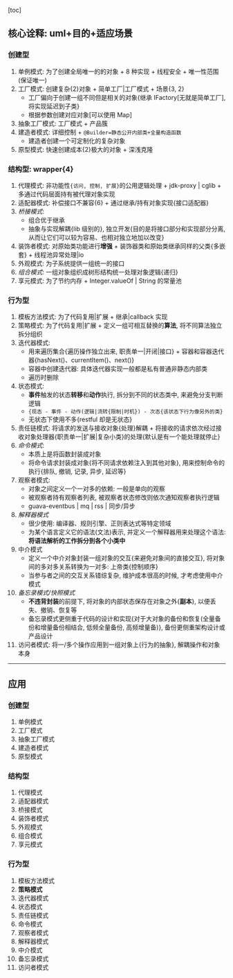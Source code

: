 [toc]

## 核心诠释: uml+目的+适应场景

### 创建型

1. 单例模式: 为了创建全局唯一的的对象 + 8 种实现 + 线程安全 + 唯一性范围(保证唯一)
2. 工厂模式: 创建复杂{2}对象 + 简单工厂|工厂模式 + 场景{3, 2}
   - 工厂偏向于创建一组不同但是相关的对象{继承 IFactory[无就是简单工厂], 将实现延迟到子类}
   - 根据参数创建对应对象[可以使用 Map]
3. 抽象工厂模式: 工厂模式 + 产品簇
4. 建造者模式: 详细控制 + `@Builder=静态公开内部类+全量构造函数`
   - 建造者创建一个可定制化的复杂对象
5. 原型模式: 快速创建成本{2}极大的对象 + 深浅克隆

### 结构型: wrapper{4}

1. 代理模式: 非功能性`{访问, 控制, 扩展}`的公用逻辑处理 + jdk-proxy | cglib + 多通过代码层面持有被代理对象实现
2. 适配器模式: 补偿接口不兼容{6} + 通过继承/持有对象实现{接口适配器}
3. _桥接模式_:
   - 组合优于继承
   - 抽象与实现解耦{lib 级别的}, 独立开发{目的是将接口部分和实现部分分离, 从而让它们可以较为容易、也相对独立地加以改变}
4. 装饰者模式: 对原始类功能进行**增强** + 装饰器类和原始类继承同样的父类{多嵌套} + 线程池异常处理|io
5. 外观模式: 为子系统提供一组统一的接口
6. _组合模式_: 一组对象组织成树形结构统一处理对象逻辑{递归}
7. 享元模式: 为了节约内存 + Integer.valueOf | String 的常量池

### 行为型

1. 模板方法模式: 为了代码复用|扩展 + 继承|callback 实现
2. 策略模式: 为了代码复用|扩展 + 定义一组可相互替换的**算法**, 将不同算法独立拆分组织
3. 迭代器模式:
   - 用来遍历集合{遍历操作独立出来, 职责单一|开闭|接口} + 容器和容器迭代器{hasNext()、currentItem()、next()}
   - 容器中创建迭代器: 具体迭代器实现一般都是私有普通非静态内部类
   - 遍历时删除
4. 状态模式:
   - **事件**触发的状态**转移**和**动作**执行, 拆分到不同的状态类中, 来避免分支判断逻辑
   - `{现态 - 事件 - 动作(逻辑|流转{限制|时机}) - 次态{该状态下行为像另外的类}`
   - 无状态下使用不多{restful 却是无状态}
5. 责任链模式: 将请求的发送与接收对象{处理}解耦 + 将接收的请求依次经过接收对象处理器{职责单一|扩展|复杂小类}的处理{默认是有一个能处理就停止}
6. _命令模式_:
   - 本质上是将函数封装成对象
   - 将命令请求封装成对象{将不同请求依赖注入到其他对象}, 用来控制命令的执行{排队, 撤销, 记录, 异步, 延迟等}
7. 观察者模式:
   - 对象之间定义一个一对多的依赖: 一般是单向的观察
   - 被观察者持有观察者列表, 被观察者状态修改则依次通知观察者执行逻辑
   - guava-eventbus | mq | rss | 同步/异步
8. _解释器模式_
   - 很少使用: 编译器、规则引擎、正则表达式等特定领域
   - 为某个语言定义它的语法(文法)表示, 并定义一个解释器用来处理这个语法: **将语法解析的工作拆分到各个小类中**
9. 中介模式
   - 定义一个中介对象封装一组对象的交互{来避免对象间的直接交互}, 将对象间的多对多关系转换为一对多: 上帝类{控制顺序}
   - 当参与者之间的交互关系错综复杂, 维护成本很高的时候, 才考虑使用中介模式
10. _备忘录模式/快照模式_
    - **不违背封装**的前提下, 将对象的内部状态保存在对象之外{**副本**}, 以便丢失、撤销、恢复等
    - 备忘录模式更侧重于代码的设计和实现{对于大对象的备份和恢复(全量备份和增量备份相结合, 低频全量备份, 高频增量备)}, 备份更侧重架构设计或产品设计
11. 访问者模式: 将一/多个操作应用到一组对象上{行为的抽象}, 解耦操作和对象本身

---

## 应用

### 创建型

1. 单例模式
2. 工厂模式
3. 抽象工厂模式
4. 建造者模式
5. 原型模式

### 结构型

1. 代理模式
2. 适配器模式
3. 桥接模式
4. 装饰者模式
5. 外观模式
6. 组合模式
7. 享元模式

### 行为型

1. 模板方法模式
2. **策略模式**
3. 迭代器模式
4. 状态模式
5. 责任链模式
6. 命令模式
7. 观察者模式
8. 解释器模式
9. 中介模式
10. 备忘录模式
11. 访问者模式
